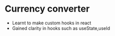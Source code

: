 <h1>Currency converter</h1>
<ul>
  <li>Learnt to make custom hooks in react</li>
  <li>Gained clarity in hooks such as useState,useId</li>
</ul>
